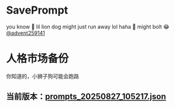 # SavePrompt
you know 🫠 lil lion dog might just run away lol
haha 🐶 might bolt 😂 [@advent259141](https://github.com/advent259141)

# 人格市场备份
你知道的，小狮子狗可能会跑路

## 当前版本：[prompts_20250827_105217.json](https://github.com/Larch-C/SavePrompt/blob/main/prompts_20250827_105217.json)
